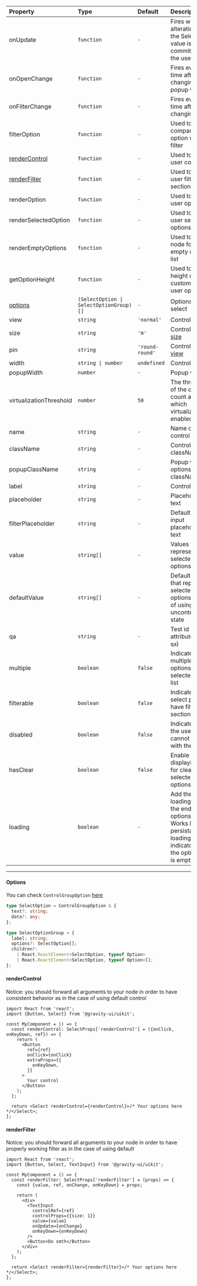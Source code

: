 | Property                        | Type                                    | Default         | Description                                                                                                                   |
| :------------------------------ | :-------------------------------------- | :-------------- | :---------------------------------------------------------------------------------------------------------------------------- |
| onUpdate                        | `function`                              | `-`             | Fires when an alteration to the Select value is committed by the user                                                         |
| onOpenChange                    | `function`                              | `-`             | Fires every time after changing popup visibility                                                                              |
| onFilterChange                  | `function`                              | `-`             | Fires every time after changing filter                                                                                        |
| filterOption                    | `function`                              | `-`             | Used to compare option with filter                                                                                            |
| [renderControl](#rendercontrol) | `function`                              | `-`             | Used to render user control                                                                                                   |
| [renderFilter](#renderfilter)   | `function`                              | `-`             | Used to render user filter section                                                                                            |
| renderOption                    | `function`                              | `-`             | Used to render user options                                                                                                   |
| renderSelectedOption            | `function`                              | `-`             | Used to render user selected options                                                                                          |
| renderEmptyOptions              | `function`                              | `-`             | Used to render node for an empty options list                                                                                 |
| getOptionHeight                 | `function`                              | `-`             | Used to set height of customized user options                                                                                 |
| [options](#options)             | `(SelectOption \| SelectOptionGroup)[]` | `-`             | Options to select                                                                                                             |
| view                            | `string`                                | `'normal'`      | Control [view](https://github.com/gravity-ui/uikit/blob/main/src/components/TextInput/types.ts#L4)                            |
| size                            | `string`                                | `'m'`           | Control/options [size](https://github.com/gravity-ui/uikit/blob/main/src/components/TextInput/types.ts#L6)                    |
| pin                             | `string`                                | `'round-round'` | Control [border view](https://github.com/gravity-ui/uikit/blob/main/src/components/TextInput/types.ts#L8)                     |
| width                           | `string \| number`                      | `undefined`     | Control width                                                                                                                 |
| popupWidth                      | `number`                                | `-`             | Popup width                                                                                                                   |
| virtualizationThreshold         | `number`                                | `50`            | The threshold of the options count after which virtualization is enabled                                                      |
| name                            | `string`                                | `-`             | Name of the control                                                                                                           |
| className                       | `string`                                | `-`             | Control className                                                                                                             |
| popupClassName                  | `string`                                | `-`             | Popup with options list className                                                                                             |
| label                           | `string`                                | `-`             | Control label                                                                                                                 |
| placeholder                     | `string`                                | `-`             | Placeholder text                                                                                                              |
| filterPlaceholder               | `string`                                | `-`             | Default filter input placeholder text                                                                                         |
| value                           | `string[]`                              | `-`             | Values that represent selected options                                                                                        |
| defaultValue                    | `string[]`                              | `-`             | Default values that represent selected options in case of using uncontrolled state                                            |
| qa                              | `string`                                | `-`             | Test id attribute (`data-qa`)                                                                                                 |
| multiple                        | `boolean`                               | `false`         | Indicates that multiple options can be selected in the list                                                                   |
| filterable                      | `boolean`                               | `false`         | Indicates that select popup have filter section                                                                               |
| disabled                        | `boolean`                               | `false`         | Indicates that the user cannot interact with the control                                                                      |
| hasClear                        | `boolean`                               | `false`         | Enable displaying icon for clear selected options                                                                             |
| loading                         | `boolean`                               | `-`             | Add the loading item to the end of the options list. Works like persistant loading indicator while the options list is empty. |

---

#### Options

You can check `ControlGroupOption` [here](https://github.com/gravity-ui/uikit/blob/ba65eb4cac14d38f7babb5057bd3ab12c5bcbe33/src/components/types.ts#L45)

```typescript
type SelectOption = ControlGroupOption & {
  text?: string;
  data?: any;
};

type SelectOptionGroup = {
  label: string;
  options?: SelectOption[];
  children?:
    | React.ReactElement<SelectOption, typeof Option>
    | React.ReactElement<SelectOption, typeof Option>[];
};
```

#### renderControl

Notice: you should forward all arguments to your node in order to have consistent behavior as in the case of using default control

```tsx
import React from 'react';
import {Button, Select} from '@gravity-ui/uikit';

const MyComponent = () => {
  const renderControl: SelectProps['renderControl'] = ({onClick, onKeyDown, ref}) => {
    return (
      <Button
        ref={ref}
        onClick={onClick}
        extraProps={{
          onKeyDown,
        }}
      >
        Your control
      </Button>
    );
  };

  return <Select renderControl={renderControl}>/* Your options here */</Select>;
};
```

#### renderFilter

Notice: you should forward all arguments to your node in order to have properly working filter as in the case of using default

```tsx
import React from 'react';
import {Button, Select, TextInput} from '@gravity-ui/uikit';

const MyComponent = () => {
  const renderFilter: SelectProps['renderFilter'] = (props) => {
    const {value, ref, onChange, onKeyDown} = props;

    return (
      <div>
        <TextInput
          controlRef={ref}
          controlProps={{size: 1}}
          value={value}
          onUpdate={onChange}
          onKeyDown={onKeyDown}
        />
        <Button>Do smth</Button>
      </div>
    );
  };

  return <Select renderFilter={renderFilter}>/* Your options here */</Select>;
};
```
